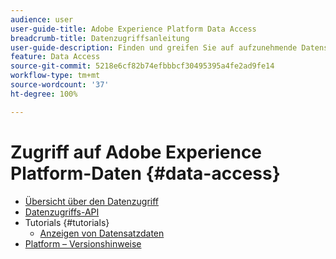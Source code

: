 ```yaml
---
audience: user
user-guide-title: Adobe Experience Platform Data Access
breadcrumb-title: Datenzugriffsanleitung
user-guide-description: Finden und greifen Sie auf aufzunehmende Datensätze innerhalb von Platform zu.
feature: Data Access
source-git-commit: 5218e6cf82b74efbbbcf30495395a4fe2ad9fe14
workflow-type: tm+mt
source-wordcount: '37'
ht-degree: 100%

---
```



# Zugriff auf Adobe Experience Platform-Daten {#data-access}

- [Übersicht über den Datenzugriff](home.md)
- [Datenzugriffs-API](api.md)
- Tutorials {#tutorials}
   - [Anzeigen von Datensatzdaten](tutorials/dataset-data.md)
- [Platform – Versionshinweise](https://docs.adobe.com/content/help/de-DE/experience-platform/release-notes/latest.html)